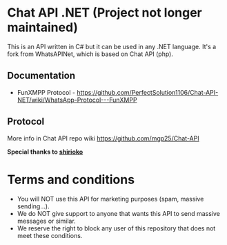 Chat API .NET (Project not longer maintained)
===========

This is an API written in C# but it can be used in any .NET language. It's a fork from WhatsAPINet, which is based on Chat API (php).

## Documentation
* FunXMPP Protocol - https://github.com/PerfectSolution1106/Chat-API-NET/wiki/WhatsApp-Protocol---FunXMPP

## Protocol
More info in Chat API repo wiki https://github.com/mgp25/Chat-API

**Special thanks to [shirioko](https://github.com/shirioko)**

# Terms and conditions

- You will NOT use this API for marketing purposes (spam, massive sending...).
- We do NOT give support to anyone that wants this API to send massive messages or similar.
- We reserve the right to block any user of this repository that does not meet these conditions.

